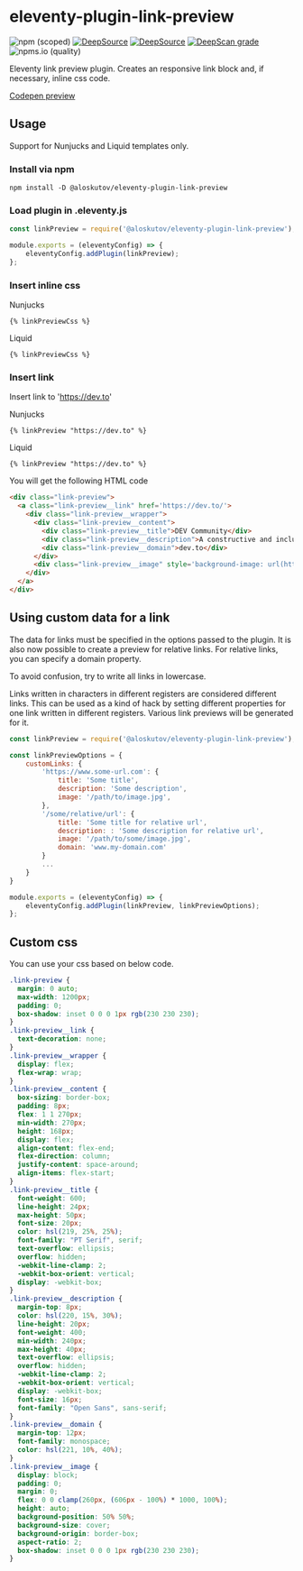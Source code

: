 # eleventy-plugin-link-preview

![npm (scoped)](https://img.shields.io/npm/v/@aloskutov/eleventy-plugin-link-preview)
[![DeepSource](https://deepsource.io/gh/aloskutov/eleventy-plugin-link-preview.svg/?label=active+issues&show_trend=true&token=MiKmciFiZJm1PqDB7dEmhZP3)](https://deepsource.io/gh/aloskutov/eleventy-plugin-link-preview/?ref=repository-badge)
[![DeepSource](https://deepsource.io/gh/aloskutov/eleventy-plugin-link-preview.svg/?label=resolved+issues&show_trend=true&token=MiKmciFiZJm1PqDB7dEmhZP3)](https://deepsource.io/gh/aloskutov/eleventy-plugin-link-preview/?ref=repository-badge)
[![DeepScan grade](https://deepscan.io/api/teams/16410/projects/20009/branches/531306/badge/grade.svg)](https://deepscan.io/dashboard#view=project&tid=16410&pid=20009&bid=531306)
![npms.io (quality)](https://img.shields.io/npms-io/quality-score/@aloskutov/eleventy-plugin-link-preview)

Eleventy link preview plugin. Creates an responsive link block and, if necessary, inline css code.

[Codepen preview](https://codepen.io/aloskutov/pen/GROKobB)

## Usage

Support for Nunjucks and Liquid templates only.

### Install via npm

```shell
npm install -D @aloskutov/eleventy-plugin-link-preview
```

### Load plugin in .eleventy.js

```javascript
const linkPreview = require('@aloskutov/eleventy-plugin-link-preview');

module.exports = (eleventyConfig) => {
    eleventyConfig.addPlugin(linkPreview);
};
```

### Insert inline css

Nunjucks

```nunjucks
{% linkPreviewCss %}
```

Liquid

```liquid
{% linkPreviewCss %}
```

### Insert link

Insert link to 'https://dev.to'

Nunjucks

```nunjucks
{% linkPreview "https://dev.to" %}
```

Liquid

```liquid
{% linkPreview "https://dev.to" %}
```

You will get the following HTML code

```html
<div class="link-preview">
  <a class="link-preview__link" href='https://dev.to/'>
    <div class="link-preview__wrapper">
      <div class="link-preview__content">
        <div class="link-preview__title">DEV Community</div>
        <div class="link-preview__description">A constructive and inclusive social network for software developers. With you every step of your journey.</div>
        <div class="link-preview__domain">dev.to</div>
      </div>
      <div class="link-preview__image" style='background-image: url(https://thepracticaldev.s3.amazonaws.com/i/6hqmcjaxbgbon8ydw93z.png);'></div>
    </div>
  </a>
</div>
```

## Using custom data for a link

The data for links must be specified in the options passed to the plugin. It is also now possible to create a preview for relative links. For relative links, you can specify a domain property.

To avoid confusion, try to write all links in lowercase.

Links written in characters in different registers are considered different links. This can be used as a kind of hack by setting different properties for one link written in different registers. Various link previews will be generated for it.

```javascript
const linkPreview = require('@aloskutov/eleventy-plugin-link-preview');

const linkPreviewOptions = {
    customLinks: {
        'https://www.some-url.com': {
            title: 'Some title',
            description: 'Some description',
            image: '/path/to/image.jpg',
        },
        '/some/relative/url': {
            title: 'Some title for relative url',
            description: : 'Some description for relative url',
            image: '/path/to/some/image.jpg',
            domain: 'www.my-domain.com'
        }
        ...
    }
}

module.exports = (eleventyConfig) => {
    eleventyConfig.addPlugin(linkPreview, linkPreviewOptions);
};
```

## Custom css

You can use your css based on below code.

```css
.link-preview {
  margin: 0 auto;
  max-width: 1200px;
  padding: 0;
  box-shadow: inset 0 0 0 1px rgb(230 230 230);
}
.link-preview__link {
  text-decoration: none;
}
.link-preview__wrapper {
  display: flex;
  flex-wrap: wrap;
}
.link-preview__content {
  box-sizing: border-box;
  padding: 8px;
  flex: 1 1 270px;
  min-width: 270px;
  height: 168px;
  display: flex;
  align-content: flex-end;
  flex-direction: column;
  justify-content: space-around;
  align-items: flex-start;
}
.link-preview__title {
  font-weight: 600;
  line-height: 24px;
  max-height: 50px;
  font-size: 20px;
  color: hsl(219, 25%, 25%);
  font-family: "PT Serif", serif;
  text-overflow: ellipsis;
  overflow: hidden;
  -webkit-line-clamp: 2;
  -webkit-box-orient: vertical;
  display: -webkit-box;
}
.link-preview__description {
  margin-top: 8px;
  color: hsl(220, 15%, 30%);
  line-height: 20px;
  font-weight: 400;
  min-width: 240px;
  max-height: 40px;
  text-overflow: ellipsis;
  overflow: hidden;
  -webkit-line-clamp: 2;
  -webkit-box-orient: vertical;
  display: -webkit-box;
  font-size: 16px;
  font-family: "Open Sans", sans-serif;
}
.link-preview__domain {
  margin-top: 12px;
  font-family: monospace;
  color: hsl(221, 10%, 40%);
}
.link-preview__image {
  display: block;
  padding: 0;
  margin: 0;
  flex: 0 0 clamp(260px, (606px - 100%) * 1000, 100%);
  height: auto;
  background-position: 50% 50%;
  background-size: cover;
  background-origin: border-box;
  aspect-ratio: 2;
  box-shadow: inset 0 0 0 1px rgb(230 230 230);
}
```
